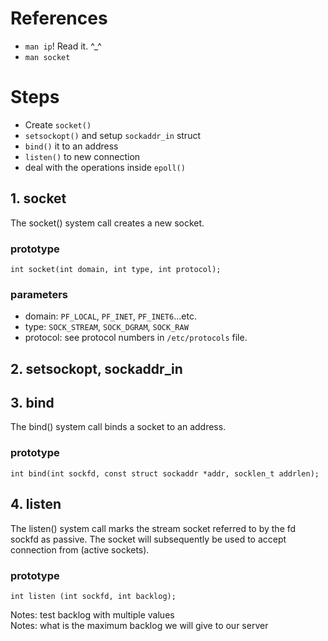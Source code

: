 # References
- `man ip`! Read it. ^_^  
- `man socket`

# Steps
- Create `socket()`  
- `setsockopt()` and setup `sockaddr_in` struct
- `bind()` it to an address  
- `listen()` to new connection  
- deal with the operations inside `epoll()`

## 1. socket
The socket() system call creates a new socket. 

### prototype
`int socket(int domain, int type, int protocol);`

### parameters
- domain: `PF_LOCAL`, `PF_INET`, `PF_INET6`...etc.  
- type: `SOCK_STREAM`, `SOCK_DGRAM`, `SOCK_RAW`  
- protocol: see protocol numbers in `/etc/protocols` file.  

## 2. setsockopt, sockaddr_in

## 3. bind
The bind() system call binds a socket to an address.  

### prototype
`int bind(int sockfd, const struct sockaddr *addr, socklen_t addrlen);`  

## 4. listen
The listen() system call marks the stream socket referred to by the fd sockfd as passive. The socket will subsequently be used to accept connection from (active sockets).

### prototype
`int listen (int sockfd, int backlog);`  

Notes: test backlog with multiple values  
Notes: what is the maximum backlog we will give to our server  
